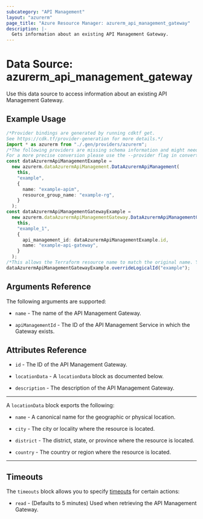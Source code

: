 ```yaml
---
subcategory: "API Management"
layout: "azurerm"
page_title: "Azure Resource Manager: azurerm_api_management_gateway"
description: |-
  Gets information about an existing API Management Gateway.
---
```


# Data Source: azurerm\_api\_management\_gateway

Use this data source to access information about an existing API Management Gateway.

## Example Usage

```typescript
/*Provider bindings are generated by running cdktf get.
See https://cdk.tf/provider-generation for more details.*/
import * as azurerm from "./.gen/providers/azurerm";
/*The following providers are missing schema information and might need manual adjustments to synthesize correctly: azurerm.
For a more precise conversion please use the --provider flag in convert.*/
const dataAzurermApiManagementExample =
  new azurerm.dataAzurermApiManagement.DataAzurermApiManagement(
    this,
    "example",
    {
      name: "example-apim",
      resource_group_name: "example-rg",
    }
  );
const dataAzurermApiManagementGatewayExample =
  new azurerm.dataAzurermApiManagementGateway.DataAzurermApiManagementGateway(
    this,
    "example_1",
    {
      api_management_id: dataAzurermApiManagementExample.id,
      name: "example-api-gateway",
    }
  );
/*This allows the Terraform resource name to match the original name. You can remove the call if you don't need them to match.*/
dataAzurermApiManagementGatewayExample.overrideLogicalId("example");

```

## Arguments Reference

The following arguments are supported:

*   `name` - The name of the API Management Gateway.

*   `apiManagementId` - The ID of the API Management Service in which the Gateway exists.

## Attributes Reference

*   `id` - The ID of the API Management Gateway.

*   `locationData` - A `locationData` block as documented below.

*   `description` - The description of the API Management Gateway.

***

A `locationData` block exports the following:

*   `name` - A canonical name for the geographic or physical location.

*   `city` - The city or locality where the resource is located.

*   `district` - The district, state, or province where the resource is located.

*   `country` - The country or region where the resource is located.

***

## Timeouts

The `timeouts` block allows you to specify [timeouts](https://www.terraform.io/language/resources/syntax#operation-timeouts) for certain actions:

* `read` - (Defaults to 5 minutes) Used when retrieving the API Management Gateway.
